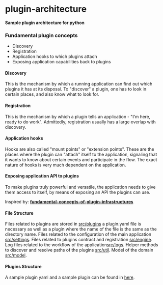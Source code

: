# plugin-architecture

__Sample plugin architecture for python__

### Fundamental plugin concepts

- Discovery
- Registration
- Application hooks to which plugins attach
- Exposing application capabilities back to plugins

#### Discovery

This is the mechanism by which a running application can find out which plugins it has at its disposal.
To "discover" a plugin, one has to look in certain places, and also know what to look for.

#### Registration

This is the mechanism by which a plugin tells an application - "I'm here, ready to do work".
Admittedly, registration usually has a large overlap with discovery.

#### Application hooks

Hooks are also called "mount points" or "extension points".
These are the places where the plugin can "attach" itself to the application,
signaling that it wants to know about certain events and participate in the flow.
The exact nature of hooks is very much dependent on the application.

#### Exposing application API to plugins

To make plugins truly powerful and versatile, the application needs to give them access to itself,
by means of exposing an API the plugins can use.

Inspired by: **[fundamental-concepts-of-plugin-infrastructures](https://eli.thegreenplace.net/2012/08/07/fundamental-concepts-of-plugin-infrastructures)**


#### File Structure
Files related to plugins are stored in [src/plugins](https://github.com/FotoFaces/FotoFaces/tree/main/src/plugins) a plugin.yaml file is necessary as well as a plugin where the name of the file is the same as the directory name.
Files related to the configuration of the main application [src/settings](https://github.com/FotoFaces/FotoFaces/tree/main/src/settings).
Files related to plugins contract and registration [src/engine](https://github.com/FotoFaces/FotoFaces/tree/main/src/engine).
Log files related to the workflow of the application[src/logs](https://github.com/FotoFaces/FotoFaces/tree/main/src/logs).
Helper methods to discover and resolve paths of the plugins [src/util](https://github.com/FotoFaces/FotoFaces/tree/main/src/util).
Model of the domain [src/model](https://github.com/FotoFaces/FotoFaces/tree/main/src/model).

#### Plugins Structure

A sample plugin yaml and a sample plugin can be found in [here](https://github.com/FotoFaces/FotoFaces/tree/main/src/plugins/sample-plugin).
